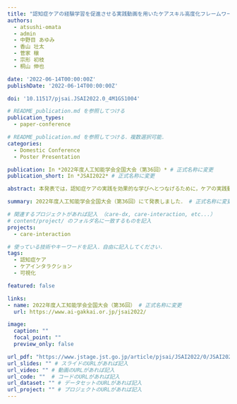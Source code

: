 ```yaml
---
title: "認知症ケアの経験学習を促進させる実践動画を用いたケアスキル高度化フレームワーク"
authors:
  - atsushi-omata
  - admin
  - 中野目 あゆみ
  - 香山 壮太
  - 菅家 穣
  - 宗形 初枝
  - 桐山 伸也

date: '2022-06-14T00:00:00Z'
publishDate: '2022-06-14T00:00:00Z'

doi: '10.11517/pjsai.JSAI2022.0_4M1GS1004'

# README_publication.md を参照してつける
publication_types: 
  - paper-conference

# README_publication.md を参照してつける．複数選択可能．
categories:
  - Domestic Conference
  - Poster Presentation

publication: In *2022年度人工知能学会全国大会（第36回）* # 正式名称に変更
publication_short: In *JSAI2022* # 正式名称に変更

abstract: 本発表では，認知症ケアの実践を効果的な学びへとつなげるために，ケアの実践動画を用いたケアスキル高度化フレームワークについて示す．ケアの学習では，批判的思考だけでなく複数の思考方法を適用することが重要である．本フレームワークでは，指導者の役割をシステムが担うことで効果的なコーチング環境を実現する．また，ケアスキルの理解を促すためのアノテーションの可視化とスキーマ設計を支援するデータ可視化ツールを開発した．慢性期医療介護病院に所属する16名の職員を対象に，本フレームワークに基づく学習の実験をおこなった．その結果，提案手法はケア技術の学習においてより効果的であることが示された．

summary: 2022年度人工知能学会全国大会（第36回）にて発表しました． # 正式名称に変更

# 関連するプロジェクトがあれば記入 （care-dx, care-interaction, etc...）
# content/project/ のフォルダ名に一致するものを記入
projects:
  - care-interaction

# 使っている技術やキーワードを記入．自由に記入してください．
tags:
  - 認知症ケア
  - ケアインタラクション
  - 可視化

featured: false

links:
- name: 2022年度人工知能学会全国大会（第36回） # 正式名称に変更
  url: https://www.ai-gakkai.or.jp/jsai2022/

image:
  caption: ""
  focal_point: ""
  preview_only: false

url_pdf: "https://www.jstage.jst.go.jp/article/pjsai/JSAI2022/0/JSAI2022_4M1GS1004/_pdf/-char/ja"   # PDFのURLがあれば記入
url_slides: "" # スライドのURLがあれば記入
url_video: "" # 動画のURLがあれば記入
url_code: ""  # コードのURLがあれば記入
url_dataset: "" # データセットのURLがあれば記入
url_project: "" # プロジェクトのURLがあれば記入
---
```

